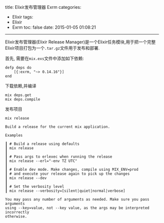 title: Elixir发布管理器 Exrm
categories:
  - Elixir
tags:
  - Elixir
  - Exrm
toc: false
date: 2015-01-05 01:08:21
---

Elixir发布管理器(Elixir Release Manager)是一个Elixir任务模块,用于把一个完整Elixir项目打包为一个`.tar.gz`文件用于发布和部署.

首先, 需要在`mix.exs`文件中添加如下依赖:

```
defp deps do
    [{:exrm, "~> 0.14.16"}]
end
```

下载依赖,并编译

```
mix deps.get
mix deps.compile
```

发布项目

```
mix release
```

    Build a release for the current mix application.

    Examples

    ┃ # Build a release using defaults
    ┃ mix release
    ┃
    ┃ # Pass args to erlexec when running the release
    ┃ mix release --erl="-env TZ UTC"
    ┃
    ┃ # Enable dev mode. Make changes, compile using MIX_ENV=prod
    ┃ # and execute your release again to pick up the changes
    ┃ mix release --dev
    ┃
    ┃ # Set the verbosity level
    ┃ mix release --verbosity=[silent|quiet|normal|verbose]

    You may pass any number of arguments as needed. Make sure you pass arguments
    using --key=value, not --key value, as the args may be interpreted incorrectly
    otherwise.

